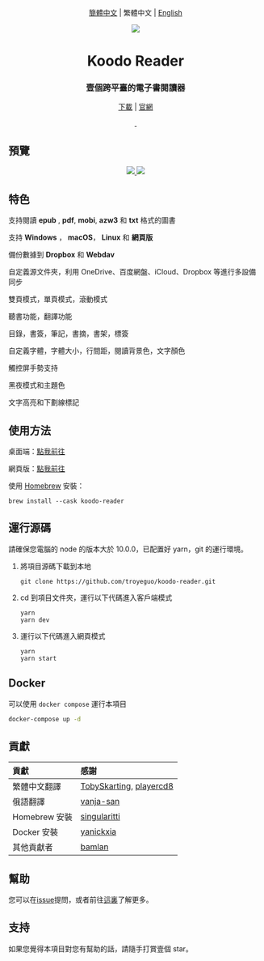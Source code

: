 <div align="center">

[簡體中文](https://github.com/troyeguo/koodo-reader/blob/master/README_cn.md) | 繁體中文 | [English](https://github.com/troyeguo/koodo-reader/blob/master/README.md)

</div>

<div align="center" width="128px" height="128px">
<img src="https://i.loli.net/2020/04/26/wrO8EPokvUQWaf5.png" />
</div>

<h1 align="center">
  Koodo Reader
</h1>
<h3 align="center">
  壹個跨平臺的電子書閱讀器
</h3>
<div align="center">

[下載](https://koodo.960960.xyz/download) | [官網](https://koodo.960960.xyz)

</div>

<div align="center">
  <a href="https://github.com/troyeguo/koodo-reader/releases/latest">
    <img src="https://img.shields.io/github/release/troyeguo/koodo-reader.svg?style=flat-square" alt="">
  </a>

  <a href="https://github.com/troyeguo/koodo-reader/blob/master/LICENSE">
    <img src="https://img.shields.io/github/license/troyeguo/koodo-reader.svg?style=flat-square" alt="">
  </a>
</div>

## 預覽

<div align="center">
  <a href="https://github.com/troyeguo/koodo-reader/releases/latest">
    <img src="https://i.loli.net/2020/07/18/5NhQZfxXRs8VO7c.png" >
  </a>
  <a href="https://github.com/troyeguo/koodo-reader/releases/latest">
    <img src="https://i.loli.net/2020/07/18/QHGNJStXsiLTvf3.png" >
  </a>
  <br/>
</div>

## 特色

支持閱讀 **epub** , **pdf**, **mobi**, **azw3** 和 **txt** 格式的圖書

支持 **Windows** ， **macOS**， **Linux** 和 **網頁版**

備份數據到 **Dropbox** 和 **Webdav**

自定義源文件夾，利用 OneDrive、百度網盤、iCloud、Dropbox 等進行多設備同步

雙頁模式，單頁模式，滾動模式

聽書功能，翻譯功能

目錄，書簽，筆記，書摘，書架，標簽

自定義字體，字體大小，行間距，閱讀背景色，文字顏色

觸控屏手勢支持

黑夜模式和主題色

文字高亮和下劃線標記

## 使用方法

桌面端：[點我前往](https://koodo.960960.xyz/download)

網頁版：[點我前往](https://reader.960960.xyz)

使用 [Homebrew](https://brew.sh/) 安裝：

```shell
brew install --cask koodo-reader
```

## 運行源碼

請確保您電腦的 node 的版本大於 10.0.0，已配置好 yarn，git 的運行環境。

1. 將項目源碼下載到本地

   ```
   git clone https://github.com/troyeguo/koodo-reader.git
   ```

2. cd 到項目文件夾，運行以下代碼進入客戶端模式

   ```
   yarn
   yarn dev
   ```

3. 運行以下代碼進入網頁模式

   ```
   yarn
   yarn start
   ```

## Docker

可以使用 `docker compose` 運行本項目

```bash
docker-compose up -d
```

## 貢獻

| 貢獻          | 感謝                                                                                       |
| :------------ | :----------------------------------------------------------------------------------------- |
| 繁體中文翻譯  | [TobySkarting](https://github.com/TobySkarting), [playercd8](https://github.com/playercd8) |
| 俄語翻譯      | [vanja-san](https://github.com/vanja-san)                                                  |
| Homebrew 安裝 | [singularitti](https://github.com/singularitti)                                            |
| Docker 安裝   | [yanickxia](https://github.com/yanickxia)                                                  |
| 其他貢獻者    | [bamlan](https://github.com/bamlan)                                                        |

## 幫助

您可以在[issue](https://github.com/troyeguo/koodo-reader/issues)提問，或者前往[這裏](https://koodo.960960.xyz/support)了解更多。

## 支持

如果您覺得本項目對您有幫助的話，請隨手打賞壹個 star。
